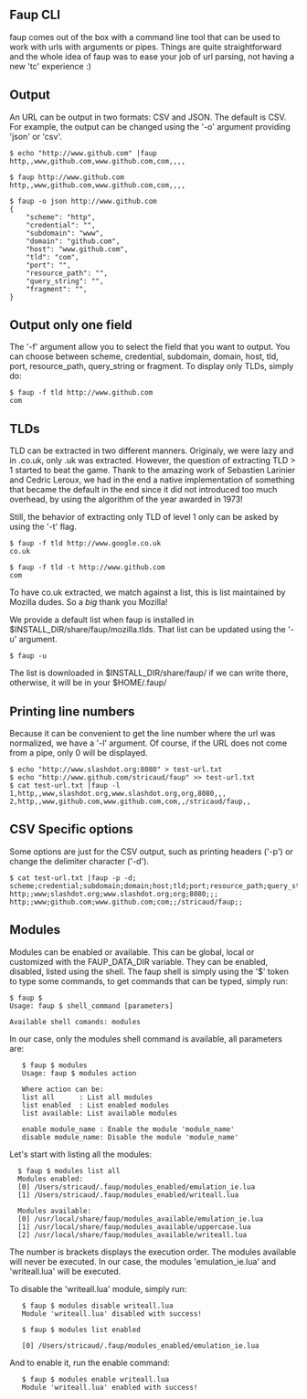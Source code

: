 ## Faup CLI

faup comes out of the box with a command line tool that can be used to work with urls with arguments or pipes. Things are quite straightforward and the whole idea of faup was to ease your job of url parsing, not having a new 'tc' experience :)

Output
------

An URL can be output in two formats: CSV and JSON. The default is CSV. For example, the output can be changed using the '-o' argument providing 'json' or 'csv'.

	$ echo "http://www.github.com" |faup
	http,,www,github.com,www.github.com,com,,,,

	$ faup http://www.github.com
	http,,www,github.com,www.github.com,com,,,,

	$ faup -o json http://www.github.com
	{
		"scheme": "http",
		"credential": "",
		"subdomain": "www",
		"domain": "github.com",
		"host": "www.github.com",
		"tld": "com",
		"port": "",
		"resource_path": "",
		"query_string": "",
		"fragment": "",
	}

Output only one field
---------------------

The '-f' argument allow you to select the field that you want to output. You can choose between scheme, credential, subdomain, domain, host, tld, port, resource_path, query_string or fragment. To display
only TLDs, simply do:

	$ faup -f tld http://www.github.com
	com

TLDs
----

TLD can be extracted in two different manners. Originaly, we were lazy and in .co.uk, only .uk was extracted. However, the question of extracting TLD > 1 started to beat the game. Thank to the amazing work
of Sebastien Larinier and Cedric Leroux, we had in the end a native implementation of something that became the default in the end since it did not introduced too much overhead, by using the algorithm of the year
awarded in 1973!

Still, the behavior of extracting only TLD of level 1 only can be asked by using the '-t' flag.

	$ faup -f tld http://www.google.co.uk
	co.uk

	$ faup -f tld -t http://www.github.com
	com

To have co.uk extracted, we match against a list, this is list maintained by Mozilla dudes. So a *big* thank you Mozilla!

We provide a default list when faup is installed in $INSTALL_DIR/share/faup/mozilla.tlds. That list can be updated using the '-u' argument. 

	$ faup -u

The list is downloaded in $INSTALL_DIR/share/faup/ if we can write there, otherwise, it will be in your $HOME/.faup/ 

Printing line numbers
---------------------

Because it can be convenient to get the line number where the url was normalized, we have a '-l' argument. Of course, if the URL does not come from a pipe, only 0 will be displayed.

	$ echo "http://www.slashdot.org:8080" > test-url.txt
	$ echo "http://www.github.com/stricaud/faup" >> test-url.txt
	$ cat test-url.txt |faup -l
	1,http,,www,slashdot.org,www.slashdot.org,org,8080,,,
	2,http,,www,github.com,www.github.com,com,,/stricaud/faup,,

CSV Specific options
--------------------

Some options are just for the CSV output, such as printing headers ('-p') or change the delimiter character ('-d').

	$ cat test-url.txt |faup -p -d;
	scheme;credential;subdomain;domain;host;tld;port;resource_path;query_string;fragment
	http;;www;slashdot.org;www.slashdot.org;org;8080;;;
	http;;www;github.com;www.github.com;com;;/stricaud/faup;;

Modules
-------

Modules can be enabled or available. This can be global, local or customized with the FAUP_DATA_DIR variable. They can be enabled, disabled, listed using the shell. The faup shell is simply using the '$' token to type some commands, to get commands that can be typed, simply run:

	$ faup $
	Usage: faup $ shell_command [parameters]

	Available shell comands: modules

In our case, only the modules shell command is available, all parameters are:

       $ faup $ modules
       Usage: faup $ modules action

       Where action can be:
       list all      : List all modules
       list enabled  : List enabled modules
       list available: List available modules

       enable module_name : Enable the module 'module_name'
       disable module_name: Disable the module 'module_name'


Let's start with listing all the modules:

      $ faup $ modules list all
      Modules enabled:
      [0] /Users/stricaud/.faup/modules_enabled/emulation_ie.lua
      [1] /Users/stricaud/.faup/modules_enabled/writeall.lua

      Modules available:
      [0] /usr/local/share/faup/modules_available/emulation_ie.lua
      [1] /usr/local/share/faup/modules_available/uppercase.lua
      [2] /usr/local/share/faup/modules_available/writeall.lua

The number is brackets displays the execution order. The modules available will never be executed. In our case, the modules 'emulation_ie.lua' and 'writeall.lua' will be executed.

To disable the 'writeall.lua' module, simply run:

   	   $ faup $ modules disable writeall.lua
	   Module 'writeall.lua' disabled with success!

	   $ faup $ modules list enabled

	   [0] /Users/stricaud/.faup/modules_enabled/emulation_ie.lua

And to enable it, run the enable command:

       $ faup $ modules enable writeall.lua
       Module 'writeall.lua' enabled with success!

